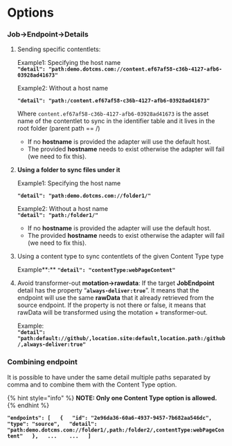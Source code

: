 # Options

### Job-&gt;Endpoint-&gt;Details

1. Sending specific contentlets:  


   Example1: Specifying the host name   
   **`"detail": "path:demo.dotcms.com://content.ef67af58-c36b-4127-afb6-03928ad41673"`**  
    

   Example2: Without a host name 

   **`"detail": "path:/content.ef67af58-c36b-4127-afb6-03928ad41673"`**

  
   Where `content.ef67af58-c36b-4127-afb6-03928ad41673` is the asset name of the contentlet to sync in the identifier table and it lives in the root folder \(parent path == /\)  


   * If no **hostname** is provided the adapter will use the default host.
   * The provided **hostname** needs to exist otherwise the adapter will fail \(we need to fix this\).

    

2. **Using a folder to sync files under it**  


   Example1: Specifying the host name

   **`"detail": "path:demo.dotcms.com://folder1/"`**

  
   Example2: Without a host name  
   **`"detail": "path:/folder1/"`**   


   * If no **hostname** is provided the adapter will use the default host.
   * The provided **hostname** needs to exist otherwise the adapter will fail \(we need to fix this\). 

3. Using a content type to sync contentlets of the given Content Type type

   Example**:**  **`"detail": "contentType:webPageContent"`**

4. Avoid transformer-out **motation-&gt;rawdata**: If the target **JobEndpoint** detail has the property “**`always-deliver:true`**”. It means that the endpoint will use the same **rawData** that it already retrieved from the source endpoint. If the property is not there or false, it means that rawData will be transformed using the motation + transformer-out.  
  
   Example :  
   **`"detail": "path:default://github/,location.site:default,location.path:/github/,always-deliver:true"`** 

### **Combining endpoint**

 It is possible to have under the same detail multiple paths separated by comma and to combine them with the Content Type option.

{% hint style="info" %}
**NOTE: Only one Content Type option is allowed.**
{% endhint %}

 **`"endpoints": [  
    {  
      "id": "2e96da36-60a6-4937-9457-7b682aa546dc",  
      "type": "source",  
      "detail": "path:demo.dotcms.com://folder1/,path:/folder2/,contentType:webPageContent"  
    },  
    ...    ...  
  ]`** 

